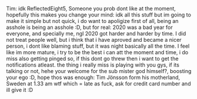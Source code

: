 Tim: idk ReflectedEight5, Someone you prob dont like at the moment, hopefully this makes you change your mind:
idk all this stuff but im going to make it simple but not quick, i do want to apoligize first of all, being an asshole is being an asshole :D, but for real:
2020 was a bad year for everyone, and specially me, ngl 2020 got harder and harder by time. 
I did not treat people well, but i think that i have aproved and became a nicer person, i dont like blaming stuff, but it was night basically all the time.
I feel like im more mature, i try to be the best i can att the moment and time, i do miss also getting pinged so, if this dont go threw then i want to get the notifications atleast.
the thing i really miss is playing with you gys, if its talking or not, hehe your welcome for the sub mister god himself?, boosting your ego :D, hope thos was enough: Tim Jönsson
form his motherland, Sweden at 1.33 am wtf which = late as fuck, ask for credit card number and ill give it :D
